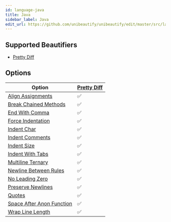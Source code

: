 ```yaml
---
id: language-java
title: Java
sidebar_label: Java
edit_url: https://github.com/unibeautify/unibeautify/edit/master/src/languages.json
---
```

## Supported Beautifiers
- [Pretty Diff](/docs/beautifier-pretty-diff.html)
## Options
| Option | [Pretty Diff](/docs/beautifier-pretty-diff.html) |
| --- | --- |
| [Align Assignments](/docs/option-align-assignments.html) | &#9989; |
| [Break Chained Methods](/docs/option-break-chained-methods.html) | &#9989; |
| [End With Comma](/docs/option-end-with-comma.html) | &#9989; |
| [Force Indentation](/docs/option-force-indentation.html) | &#9989; |
| [Indent Char](/docs/option-indent-char.html) | &#9989; |
| [Indent Comments](/docs/option-indent-comments.html) | &#9989; |
| [Indent Size](/docs/option-indent-size.html) | &#9989; |
| [Indent With Tabs](/docs/option-indent-with-tabs.html) | &#9989; |
| [Multiline Ternary](/docs/option-multiline-ternary.html) | &#9989; |
| [Newline Between Rules](/docs/option-newline-between-rules.html) | &#9989; |
| [No Leading Zero](/docs/option-no-leading-zero.html) | &#9989; |
| [Preserve Newlines](/docs/option-preserve-newlines.html) | &#9989; |
| [Quotes](/docs/option-quotes.html) | &#9989; |
| [Space After Anon Function](/docs/option-space-after-anon-function.html) | &#9989; |
| [Wrap Line Length](/docs/option-wrap-line-length.html) | &#9989; |